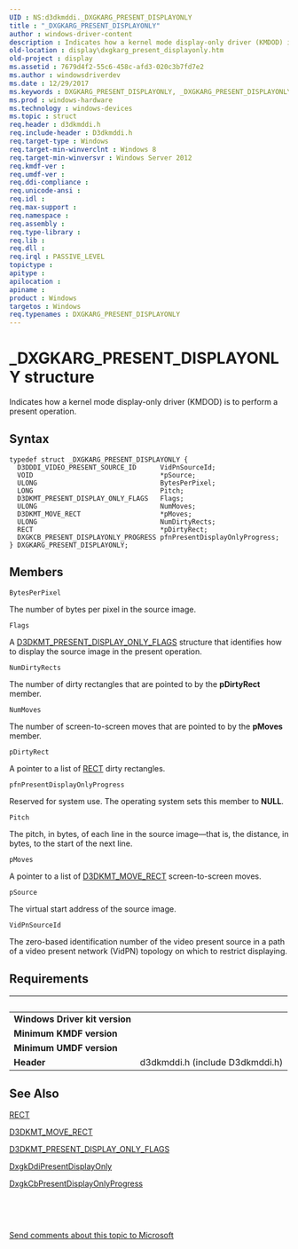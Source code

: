 ```yaml
---
UID : NS:d3dkmddi._DXGKARG_PRESENT_DISPLAYONLY
title : "_DXGKARG_PRESENT_DISPLAYONLY"
author : windows-driver-content
description : Indicates how a kernel mode display-only driver (KMDOD) is to perform a present operation.
old-location : display\dxgkarg_present_displayonly.htm
old-project : display
ms.assetid : 7679d4f2-55c6-458c-afd3-020c3b7fd7e2
ms.author : windowsdriverdev
ms.date : 12/29/2017
ms.keywords : DXGKARG_PRESENT_DISPLAYONLY, _DXGKARG_PRESENT_DISPLAYONLY, DXGKARG_PRESENT_DISPLAYONLY structure [Display Devices], d3dkmddi/DXGKARG_PRESENT_DISPLAYONLY, display.dxgkarg_present_displayonly
ms.prod : windows-hardware
ms.technology : windows-devices
ms.topic : struct
req.header : d3dkmddi.h
req.include-header : D3dkmddi.h
req.target-type : Windows
req.target-min-winverclnt : Windows 8
req.target-min-winversvr : Windows Server 2012
req.kmdf-ver : 
req.umdf-ver : 
req.ddi-compliance : 
req.unicode-ansi : 
req.idl : 
req.max-support : 
req.namespace : 
req.assembly : 
req.type-library : 
req.lib : 
req.dll : 
req.irql : PASSIVE_LEVEL
topictype : 
apitype : 
apilocation : 
apiname : 
product : Windows
targetos : Windows
req.typenames : DXGKARG_PRESENT_DISPLAYONLY
---
```


# _DXGKARG_PRESENT_DISPLAYONLY structure
Indicates how a kernel mode display-only driver (KMDOD) is to perform a present operation.

## Syntax
````
typedef struct _DXGKARG_PRESENT_DISPLAYONLY {
  D3DDDI_VIDEO_PRESENT_SOURCE_ID      VidPnSourceId;
  VOID                                *pSource;
  ULONG                               BytesPerPixel;
  LONG                                Pitch;
  D3DKMT_PRESENT_DISPLAY_ONLY_FLAGS   Flags;
  ULONG                               NumMoves;
  D3DKMT_MOVE_RECT                    *pMoves;
  ULONG                               NumDirtyRects;
  RECT                                *pDirtyRect;
  DXGKCB_PRESENT_DISPLAYONLY_PROGRESS pfnPresentDisplayOnlyProgress;
} DXGKARG_PRESENT_DISPLAYONLY;
````

## Members


`BytesPerPixel`

The number of bytes per pixel in the source image.

`Flags`

A <a href="..\d3dkmddi\ns-d3dkmddi-_d3dkmt_present_display_only_flags.md">D3DKMT_PRESENT_DISPLAY_ONLY_FLAGS</a> structure that identifies how to display the source image in the present operation.

`NumDirtyRects`

The number of dirty rectangles that are pointed to by the <b>pDirtyRect</b> member.

`NumMoves`

The number of screen-to-screen moves that are pointed to by the <b>pMoves</b> member.

`pDirtyRect`

A pointer to a list of <a href="https://msdn.microsoft.com/library/windows/hardware/ff569234">RECT</a> dirty rectangles.

`pfnPresentDisplayOnlyProgress`

Reserved for system use. The operating system sets this member to <b>NULL</b>.

`Pitch`

The pitch, in bytes, of each line in the source image—that is, the distance, in bytes, to the start of the next line.

`pMoves`

A pointer to a list of <a href="..\d3dkmdt\ns-d3dkmdt-_d3dkmt_move_rect.md">D3DKMT_MOVE_RECT</a> screen-to-screen moves.

`pSource`

The virtual start address of the source image.

`VidPnSourceId`

The zero-based identification number of the video present source in a path of a video present network (VidPN) topology on which to restrict displaying.


## Requirements
| &nbsp; | &nbsp; |
| ---- |:---- |
| **Windows Driver kit version** |  |
| **Minimum KMDF version** |  |
| **Minimum UMDF version** |  |
| **Header** | d3dkmddi.h (include D3dkmddi.h) |

## See Also

<a href="https://msdn.microsoft.com/library/windows/hardware/ff569234">RECT</a>

<a href="..\d3dkmdt\ns-d3dkmdt-_d3dkmt_move_rect.md">D3DKMT_MOVE_RECT</a>

<a href="..\d3dkmddi\ns-d3dkmddi-_d3dkmt_present_display_only_flags.md">D3DKMT_PRESENT_DISPLAY_ONLY_FLAGS</a>

<a href="..\d3dkmddi\nc-d3dkmddi-dxgkddi_presentdisplayonly.md">DxgkDdiPresentDisplayOnly</a>

<a href="https://msdn.microsoft.com/8970246b-b46f-464f-93b2-973cc351ed07">DxgkCbPresentDisplayOnlyProgress</a>

 

 

<a href="mailto:wsddocfb@microsoft.com?subject=Documentation%20feedback [display\display]:%20DXGKARG_PRESENT_DISPLAYONLY structure%20 RELEASE:%20(12/29/2017)&amp;body=%0A%0APRIVACY STATEMENT%0A%0AWe use your feedback to improve the documentation. We don't use your email address for any other purpose, and we'll remove your email address from our system after the issue that you're reporting is fixed. While we're working to fix this issue, we might send you an email message to ask for more info. Later, we might also send you an email message to let you know that we've addressed your feedback.%0A%0AFor more info about Microsoft's privacy policy, see http://privacy.microsoft.com/en-us/default.aspx." title="Send comments about this topic to Microsoft">Send comments about this topic to Microsoft</a>